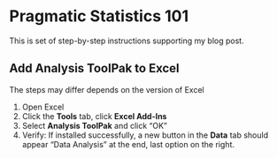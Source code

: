 # Pragmatic Statistics 101

This is set of step-by-step instructions supporting my blog post.

## Add Analysis ToolPak to Excel

The steps may differ depends on the version of Excel

1. Open Excel
2. Click the **Tools** tab, click **Excel Add-Ins**
3. Select **Analysis ToolPak** and click “OK”
4. Verify: If installed successfully, a new button in the **Data** tab should appear “Data Analysis” at the end, last option on the right.